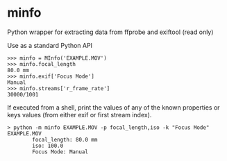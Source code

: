 # minfo
Python wrapper for extracting data from ffprobe and exiftool (read only)

Use as a standard Python API
```
>>> minfo = MInfo('EXAMPLE.MOV')
>>> minfo.focal_length
80.0 mm
>>> minfo.exif['Focus Mode']
Manual
>>> minfo.streams['r_frame_rate']
30000/1001
```

If executed from a shell, print the values of any of the known properties
or keys values (from either exif or first stream index).
```
> python -m minfo EXAMPLE.MOV -p focal_length,iso -k "Focus Mode"
EXAMPLE.MOV
        focal_length: 80.0 mm
        iso: 100.0
        Focus Mode: Manual
```